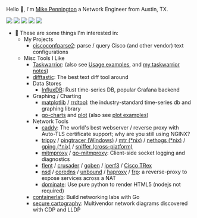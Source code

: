 
<!--
**mpenning/mpenning** is a ✨ _special_ ✨ repository because its `README.md` (this file) appears on your GitHub profile.

Here are some ideas to get you started:

- 🔭 I’m currently working on ...
- 🌱 I’m currently learning ...
- 👯 I’m looking to collaborate on ...
- 🤔 I’m looking for help with ...
- 💬 Ask me about ...
- 📫 How to reach me: ...
- 😄 Pronouns: ...
- ⚡ Fun fact: ...
-->
Hello 👋, I'm [Mike Pennington][1] a Network Engineer from Austin, TX.

![](https://github-profile-summary-cards.vercel.app/api/cards/profile-details?username=mpenning&theme=nord_dark)
![](https://github-profile-summary-cards.vercel.app/api/cards/repos-per-language?username=mpenning&theme=nord_dark)
![](https://github-profile-summary-cards.vercel.app/api/cards/most-commit-language?username=mpenning&theme=nord_dark)
![](https://github-profile-summary-cards.vercel.app/api/cards/stats?username=mpenning&theme=nord_dark)
![](https://github-profile-summary-cards.vercel.app/api/cards/productive-time?username=mpenning&theme=nord_dark)

- 💬 These are some things I'm interested in:
  - My Projects
    - [ciscoconfparse2][4]: parse / query Cisco (and other vendor) text configurations 
  - Misc Tools I Like
    - [Taskwarrior][2]: (also see [Usage examples][3], and [my taskwarrior notes][5])
    - [difftastic][33]: The best text diff tool around
    - Data Stores
      - [InfluxDB][31]: Rust time-series DB, popular Grafana backend 
    - Graphing / Charting
      - [matplotlib][20] / [rrdtool][19]: the industry-standard time-series db and graphing library
      - [go-charts][16] and [plot][15] (also see [plot examples][17])
    - Network Tools
      - [caddy][32]: The world's best webserver / reverse proxy with Auto-TLS certificate support; why are you still using NGINX?
      - [trippy][30] / [pingtracer (Windows)][7] / [mtr (*nix)][8] / [nethogs (*nix)][9] / [gping (*nix)][10] / [sniffer (cross-platform)][11]
      - [mitmproxy][21] / [go-mitmproxy][34]: Client-side socket logging and diagnostics
      - [flent][27] / [crusader][29] / [goben][14] / [iperf3][18] / [Cisco TRex][28]
      - [nsd][24] / [coredns][13] / [unbound][23] / [haproxy][25] / [frp][12]: a reverse-proxy to expose services across a NAT
      - [dominate][35]: Use pure python to render HTML5 (nodejs not required)
    - [containerlab][22]: Build networking labs with Go
    - [secure cartography][36]: Multivendor network diagrams discovered with CDP and LLDP
    
[1]: http://pennington.net
[2]: https://github.com/GothenburgBitFactory/taskwarrior
[3]: https://taskwarrior.org/docs/examples/
[4]: https://github.com/mpenning/ciscoconfparse2/
[5]: https://github.com/mpenning/taskwarrior_notes
[6]: https://github.com/mpenning/rst2pdf_http
[7]: https://github.com/bp2008/pingtracer
[8]: https://github.com/traviscross/mtr
[9]: https://github.com/raboof/nethogs
[10]: https://github.com/orf/gping
[11]: https://github.com/chenjiandongx/sniffer
[12]: https://github.com/fatedier/frp
[13]: https://github.com/coredns/coredns
[14]: https://github.com/udhos/goben
[15]: https://github.com/gonum/plot
[16]: https://github.com/go-echarts/go-echarts
[17]: https://github.com/gonum/plot/wiki/Example-plots
[18]: https://github.com/esnet/iperf
[19]: https://github.com/oetiker/rrdtool-1.x
[20]: https://github.com/matplotlib/matplotlib
[21]: https://github.com/mitmproxy/mitmproxy
[22]: https://github.com/srl-labs/containerlab/tree/main
[23]: https://github.com/NLnetLabs/unbound
[24]: https://github.com/NLnetLabs/nsd
[25]: http://www.haproxy.org/
[26]: https://github.com/mpenning/pmlib
[27]: https://github.com/tohojo/flent
[28]: https://github.com/cisco-system-traffic-generator/trex-core
[29]: https://github.com/Zoxc/crusader
[30]: https://github.com/fujiapple852/trippy
[31]: https://github.com/influxdata/influxdb/
[32]: https://github.com/caddyserver/caddy
[33]: https://github.com/Wilfred/difftastic
[34]: https://github.com/lqqyt2423/go-mitmproxy
[35]: https://github.com/Knio/dominate
[36]: https://github.com/scottpeterman/secure_cartography
